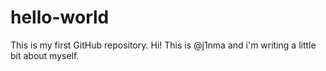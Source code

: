 # hello-world
This is my first GitHub repository.
Hi! This is @j1nma and i'm writing a little bit about myself.
